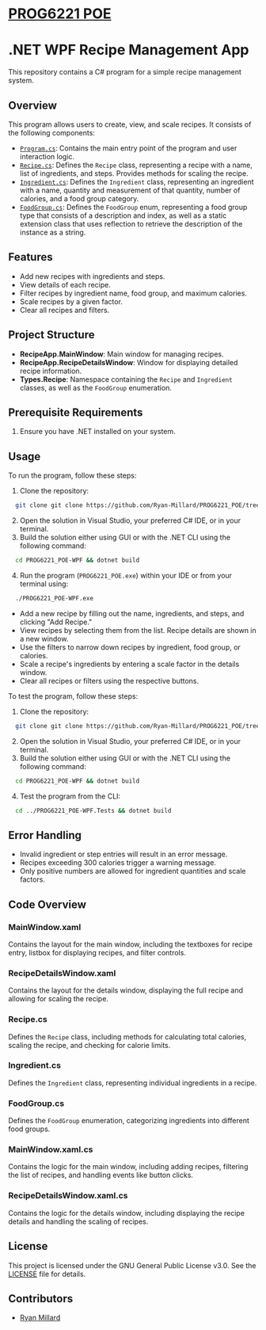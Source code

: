 # [PROG6221 POE]([https://github.com/Ryan-Millard/PROG6221_POE](https://github.com/Ryan-Millard/PROG6221_POE/tree/wpf))

# .NET WPF Recipe Management App

This repository contains a C# program for a simple recipe management system.

## Overview

This program allows users to create, view, and scale recipes. It consists of the following components:

- [`Program.cs`](https://github.com/Ryan-Millard/PROG6221_POE/blob/main/PROG6221_POE/Program.cs): Contains the main entry point of the program and user interaction logic.
- [`Recipe.cs`](https://github.com/Ryan-Millard/PROG6221_POE/blob/main/PROG6221_POE/Types/Recipe.cs): Defines the `Recipe` class, representing a recipe with a name, list of ingredients, and steps. Provides methods for scaling the recipe.
- [`Ingredient.cs`](https://github.com/Ryan-Millard/PROG6221_POE/blob/main/PROG6221_POE/Types/Ingredient.cs): Defines the `Ingredient` class, representing an ingredient with a name, quantity and measurement of that quantity, number of calories, and a food group category.
- [`FoodGroup.cs`](https://github.com/Ryan-Millard/PROG6221_POE/blob/main/PROG6221_POE/Types/FoodGroup.cs): Defines the `FoodGroup` enum, representing a food group type that consists of a description and index, as well as a static extension class that uses reflection to retrieve the description of the instance as a string.

## Features
- Add new recipes with ingredients and steps.
- View details of each recipe.
- Filter recipes by ingredient name, food group, and maximum calories.
- Scale recipes by a given factor.
- Clear all recipes and filters.

## Project Structure
- **RecipeApp.MainWindow**: Main window for managing recipes.
- **RecipeApp.RecipeDetailsWindow**: Window for displaying detailed recipe information.
- **Types.Recipe**: Namespace containing the `Recipe` and `Ingredient` classes, as well as the `FoodGroup` enumeration.

## Prerequisite Requirements
1. Ensure you have .NET installed on your system.

## Usage
To run the program, follow these steps:
1. Clone the repository:
```bash
  git clone git clone https://github.com/Ryan-Millard/PROG6221_POE/tree/wpf.git
```
2. Open the solution in Visual Studio, your preferred C# IDE, or in your terminal.
3. Build the solution either using GUI or with the .NET CLI using the following command:
```bash
  cd PROG6221_POE-WPF && dotnet build
```
4. Run the program (`PROG6221_POE.exe`) within your IDE or from your terminal using:
```bash
  ./PROG6221_POE-WPF.exe
```
- Add a new recipe by filling out the name, ingredients, and steps, and clicking "Add Recipe."
- View recipes by selecting them from the list. Recipe details are shown in a new window.
- Use the filters to narrow down recipes by ingredient, food group, or calories.
- Scale a recipe's ingredients by entering a scale factor in the details window.
- Clear all recipes or filters using the respective buttons.

To test the program, follow these steps:
1. Clone the repository:
```bash
  git clone git clone https://github.com/Ryan-Millard/PROG6221_POE/tree/wpf.git
```
2. Open the solution in Visual Studio, your preferred C# IDE, or in your terminal.
3. Build the solution either using GUI or with the .NET CLI using the following command:
```bash
  cd PROG6221_POE-WPF && dotnet build
```
4. Test the program from the CLI:
```bash
  cd ../PROG6221_POE-WPF.Tests && dotnet build
```

## Error Handling
- Invalid ingredient or step entries will result in an error message.
- Recipes exceeding 300 calories trigger a warning message.
- Only positive numbers are allowed for ingredient quantities and scale factors.

## Code Overview
### MainWindow.xaml
Contains the layout for the main window, including the textboxes for recipe entry, listbox for displaying recipes, and filter controls.

### RecipeDetailsWindow.xaml
Contains the layout for the details window, displaying the full recipe and allowing for scaling the recipe.

### Recipe.cs
Defines the `Recipe` class, including methods for calculating total calories, scaling the recipe, and checking for calorie limits.

### Ingredient.cs
Defines the `Ingredient` class, representing individual ingredients in a recipe.

### FoodGroup.cs
Defines the `FoodGroup` enumeration, categorizing ingredients into different food groups.

### MainWindow.xaml.cs
Contains the logic for the main window, including adding recipes, filtering the list of recipes, and handling events like button clicks.

### RecipeDetailsWindow.xaml.cs
Contains the logic for the details window, including displaying the recipe details and handling the scaling of recipes.


## License
This project is licensed under the GNU General Public License v3.0. See the [LICENSE](https://github.com/Ryan-Millard/PROG6221_POE/blob/main/LICENSE) file for details.

## Contributors

- [Ryan Millard](https://github.com/Ryan-Millard)

